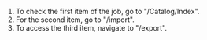 1. To check the first item of the job, go to "/Catalog/Index".
2. For the second item, go to "/import".
3. To access the third item, navigate to "/export".
